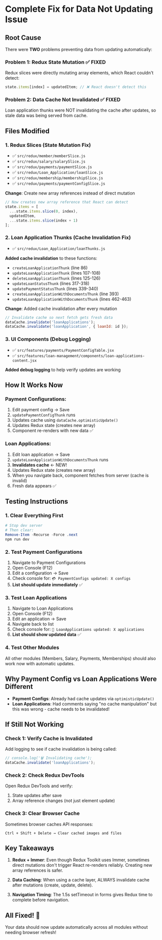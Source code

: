 # Complete Fix for Data Not Updating Issue

## Root Cause

There were **TWO** problems preventing data from updating automatically:

### Problem 1: Redux State Mutation ✅ FIXED
Redux slices were directly mutating array elements, which React couldn't detect:
```javascript
state.items[index] = updatedItem; // ❌ React doesn't detect this
```

### Problem 2: Data Cache Not Invalidated ✅ FIXED  
Loan application thunks were NOT invalidating the cache after updates, so stale data was being served from cache.

## Files Modified

### 1. Redux Slices (State Mutation Fix)
- ✅ `src/redux/member/memberSlice.js`
- ✅ `src/redux/salary/salarySlice.js`
- ✅ `src/redux/payments/paymentSlice.js`
- ✅ `src/redux/Loan_Application/loanSlice.js`
- ✅ `src/redux/membership/membershipSlice.js`
- ✅ `src/redux/payments/paymentConfigSlice.js`

**Change**: Create new array references instead of direct mutation
```javascript
// Now creates new array reference that React can detect
state.items = [
  ...state.items.slice(0, index),
  updatedItem,
  ...state.items.slice(index + 1)
];
```

### 2. Loan Application Thunks (Cache Invalidation Fix)
- ✅ `src/redux/Loan_Application/loanThunks.js`

**Added cache invalidation** to these functions:
- `createLoanApplicationThunk` (line 86)
- `updateLoanApplicationThunk` (lines 107-108)
- `deleteLoanApplicationThunk` (lines 125-126)
- `updateLoanStatusThunk` (lines 317-318)
- `updatePaymentStatusThunk` (lines 339-340)
- `createLoanApplicationWithDocumentsThunk` (line 393)
- `updateLoanApplicationWithDocumentsThunk` (lines 462-463)

**Change**: Added cache invalidation after every mutation
```javascript
// Invalidate cache so next fetch gets fresh data
dataCache.invalidate('loanApplications');
dataCache.invalidate('loanApplication', { loanId: id });
```

### 3. UI Components (Debug Logging)
- ✅ `src/features/payments/PaymentConfigTable.jsx`
- ✅ `src/features/loan-management/components/loan-applications-content.jsx`

**Added debug logging** to help verify updates are working

## How It Works Now

### Payment Configurations:
1. Edit payment config → Save
2. `updatePaymentConfigThunk` runs
3. Updates cache using `dataCache.optimisticUpdate()`  
4. Updates Redux state (creates new array)
5. Component re-renders with new data ✅

### Loan Applications:
1. Edit loan application → Save
2. `updateLoanApplicationWithDocumentsThunk` runs
3. **Invalidates cache** ← NEW!
4. Updates Redux state (creates new array)
5. When you navigate back, component fetches from server (cache is invalid)
6. Fresh data appears ✅

## Testing Instructions

### 1. Clear Everything First
```powershell
# Stop dev server
# Then clear:
Remove-Item -Recurse -Force .next
npm run dev
```

### 2. Test Payment Configurations
1. Navigate to Payment Configurations
2. Open Console (F12)
3. Edit a configuration → Save
4. Check console for: `💳 PaymentConfigs updated: X configs`
5. **List should update immediately** ✅

### 3. Test Loan Applications  
1. Navigate to Loan Applications
2. Open Console (F12)
3. Edit an application → Save
4. Navigate back to list
5. Check console for: `💼 LoanApplications updated: X applications`
6. **List should show updated data** ✅

### 4. Test Other Modules
All other modules (Members, Salary, Payments, Memberships) should also work now with automatic updates.

## Why Payment Config vs Loan Applications Were Different

- **Payment Configs**: Already had cache updates via `optimisticUpdate()`
- **Loan Applications**: Had comments saying "no cache manipulation" but this was wrong - cache needs to be invalidated!

## If Still Not Working

### Check 1: Verify Cache is Invalidated
Add logging to see if cache invalidation is being called:
```javascript
// console.log('🗑️ Invalidating cache');
dataCache.invalidate('loanApplications');
```

### Check 2: Check Redux DevTools
Open Redux DevTools and verify:
1. State updates after save
2. Array reference changes (not just element update)

### Check 3: Clear Browser Cache
Sometimes browser caches API responses:
```
Ctrl + Shift + Delete → Clear cached images and files
```

## Key Takeaways

1. **Redux + Immer**: Even though Redux Toolkit uses Immer, sometimes direct mutations don't trigger React re-renders reliably. Creating new array references is safer.

2. **Data Caching**: When using a cache layer, ALWAYS invalidate cache after mutations (create, update, delete).

3. **Navigation Timing**: The 1.5s setTimeout in forms gives Redux time to complete before navigation.

## All Fixed! 🎉

Your data should now update automatically across all modules without needing browser refresh!
